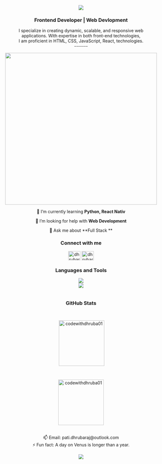 <div align="center">
<h1 align="center">
    <img src="https://readme-typing-svg.herokuapp.com/?font=Righteous&size=35&center=true&vCenter=true&width=500&height=70&duration=4000&lines=Hi+There!+👋;+I'm+Dhrubaraj+Pati!;" />
</h1>
<h3 align="center"> Frontend Developer | Web Devlopment </h3>
 I specialize in creating dynamic, scalable, and responsive web<br> 
 applications. With expertise in both front-end technologies,<br> 
I am proficient in HTML, CSS, JavaScript, React, technologies. <br>
-------
<p align="center" width="100"> <a href="https://twitter.com/" target="blank"><img src="https://cdn.dribbble.com/users/239755/screenshots/3019824/dave_coding_dribbble.gif" width="500" /></a> </p>

🌱 I’m currently learning **Python, React Nativ**

🤝 I’m looking for help with **Web Development**

💬 Ask me about **Full Stack **

<h3 align="center">Connect with me</h3>
<p align="center">
<a href="https://linkedin.com/in/dhrubaraj-pati" target="blank"><img align="center" src="https://raw.githubusercontent.com/rahuldkjain/github-profile-readme-generator/master/src/images/icons/Social/linked-in-alt.svg" alt="dhrubaraj-pati" height="30" width="40" /></a>
<a href="https://www.leetcode.com/dhrubaraj_pati" target="blank"><img align="center" src="https://raw.githubusercontent.com/rahuldkjain/github-profile-readme-generator/master/src/images/icons/Social/leet-code.svg" alt="dhrubaraj_pati" height="30" width="40" /></a>
</p>

<h3 align="center">Languages and Tools</h3>
<div align="center">
    <img src="https://skillicons.dev/icons?i=html,css,javascript,tailwind,python,c,java" /><br>
    <img src="https://skillicons.dev/icons?i=vscode,git,figma,github,linux" />
</div>
<br>
<h3 align="center">GitHub Stats</h3> 
<br>
<p> &nbsp;<img align="center" src="https://github-readme-stats.vercel.app/api?username=codewithdhruba01&show_icons=true&locale=en" alt="codewithdhruba01" height="150" />  </p> <br>
<p><img align="center" src="https://github-readme-stats.vercel.app/api/top-langs?username=codewithdhruba01&show_icons=true&locale=en&layout=compact" alt="codewithdhruba01" height="150" /></p>
<br>
📫 Email: pati.dhrubaraj@outlook.com <br>
⚡ Fun fact: A day on Venus is longer than a year.
    </div>
    <br>
    <div align="center">
<!--     <a href="https://salesp07.github.io" target="_blank"> -->
     <img src="https://img.shields.io/badge/Portfolio-FF5722?style=for-the-badge&logo=todoist&logoColor=white" target="_blank" /> <!-- sqlite, safari, google-chrome are other good icon options -->
  </a>
  </div>
